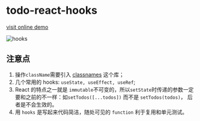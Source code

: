 # todo-react-hooks

[visit online demo](http://todo-react-hooks-woad.vercel.app/)

![hooks](/react-hooks.png)

## 注意点

1. 操作`className`需要引入 [classnames](https://github.com/JedWatson/classnames#readme) 这个库；
2. 几个常用的 hooks: `useState, useEffect, useRef`;
3. React 的特点之一就是 `immutable`不可变的，所以`setState`时传递的参数一定要和之前的不一样：如`setTodos([...todos])` 而不是 `setTodos(todos)`， 后者是不会生效的。
4. 用 `hooks` 是写起来代码简洁，随处可见的 `function` 利于复用和单元测试。
